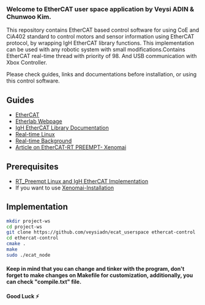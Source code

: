 ### Welcome to EtherCAT user space application by Veysi ADIN & Chunwoo Kim.
 
  This repository contains EtherCAT based control software for using CoE and CiA402 standard to control motors and sensor information using EtherCAT protocol, by wrapping IgH    EtherCAT library functions. 
  This implementation can be used with any robotic system with small modifications.Contains EtherCAT real-time thread with priority of 98. And USB communication with 
  Xbox Controller.
  
  Please check guides, links and documentations before installation, or using this control software.

## Guides

- [EtherCAT](https://www.ethercat.org/en/technology.html)
- [Etherlab Webpage](https://www.etherlab.org/en/ethercat/index.php)
- [IgH EtherCAT Library Documentation](https://www.etherlab.org/download/ethercat/ethercat-1.5.2.pdf)
- [Real-time Linux](https://wiki.linuxfoundation.org/realtime/documentation/technical_basics/start)
- [Real-time Background](https://design.ros2.org/articles/realtime_background.html)
- [Article on EtherCAT-RT PREEMPT- Xenomai](https://www.ripublication.com/ijaer17/ijaerv12n21_94.pdf)

## Prerequisites
- [RT_Preempt Linux and IgH EtherCAT Implementation](https://github.com/veysiadn/IgHEtherCATImplementation)
- If you want to use [Xenomai-Installation](https://github.com/veysiadn/xenomai-install)

## Implementation
  
```sh
mkdir project-ws 
cd project-ws
git clone https://github.com/veysiadn/ecat_userspace ethercat-control
cd ethercat-control
cmake .
make
sudo ./ecat_node
```
#### Keep in mind that you can change and tinker with the program, don't forget to make changes on Makefile for customization, additionally, you can check "compile.txt" file.

#### Good Luck ⚡
